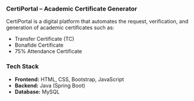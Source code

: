 ### CertiPortal – Academic Certificate Generator
CertiPortal is a digital platform that automates the request, verification, and generation of academic certificates such as:
- Transfer Certificate (TC)
- Bonafide Certificate
- 75% Attendance Certificate


### Tech Stack

- **Frontend:** HTML, CSS, Bootstrap, JavaScript
- **Backend:** Java (Spring Boot)
- **Database:** MySQL



